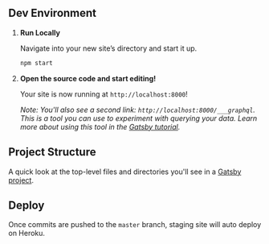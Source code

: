 ## Dev Environment

1.  **Run Locally**

    Navigate into your new site’s directory and start it up.

    ```sh
    npm start
    ```

1.  **Open the source code and start editing!**

    Your site is now running at `http://localhost:8000`!

    _Note: You'll also see a second link: _`http://localhost:8000/___graphql`_. This is a tool you can use to experiment with querying your data. Learn more about using this tool in the [Gatsby tutorial](https://www.gatsbyjs.org/tutorial/part-five/#introducing-graphiql)._

 

## Project Structure

A quick look at the top-level files and directories you'll see in a [Gatsby project](https://www.gatsbyjs.org/docs/gatsby-project-structure/).


## Deploy

Once commits are pushed to the ```master``` branch, staging site will auto deploy on Heroku.